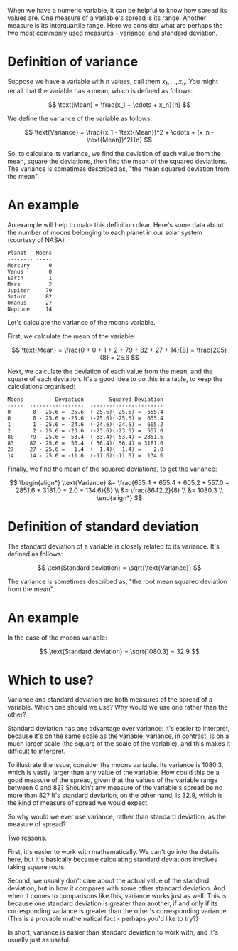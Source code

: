 When we have a numeric variable, it can be helpful to know how spread its values are. One measure of a variable's spread is its range. Another measure is its interquartile range. Here we consider what are perhaps the two most commonly used measures - variance, and standard deviation.

# Definition of variance

Suppose we have a variable with $n$ values, call them $x_1, ..., x_n$. You might recall that the variable has a mean, which is defined as follows:

$$ \text{Mean} = \frac{x_1 + \cdots + x_n}{n} $$

We define the variance of the variable as follows:

$$ \text{Variance} = \frac{(x_1 - \text{Mean})^2 + \cdots + (x_n - \text{Mean})^2}{n} $$

So, to calculate its variance, we find the deviation of each value from the mean, square the deviations, then find the mean of the squared deviations. The variance is sometimes described as, "the mean squared deviation from the mean".

# An example

An example will help to make this definition clear. Here's some data about the number of moons belonging to each planet in our solar system (courtesy of NASA):

```
Planet   Moons
-------- -----
Mercury      0
Venus        0
Earth        1
Mars         2
Jupiter     79
Saturn      82
Uranus      27
Neptune     14
```

Let's calculate the variance of the moons variable.

First, we calculate the mean of the variable:

$$ \text{Mean} = \frac{0 + 0 + 1 + 2 + 79 + 82 + 27 + 14}{8} = \frac{205}{8} = 25.6 $$

Next, we calculate the deviation of each value from the mean, and the square of each deviation. It's a good idea to do this in a table, to keep the calculations organised:

```
Moons          Deviation        Squared Deviation
-----  -----------------  -----------------------
0       0 - 25.6 = -25.6  (-25.6)(-25.6) =  655.4
0       0 - 25.6 = -25.6  (-25.6)(-25.6) =  655.4
1       1 - 25.6 = -24.6  (-24.6)(-24.6) =  605.2
2       2 - 25.6 = -23.6  (-23.6)(-23.6) =  557.0
80     79 - 25.6 =  53.4  ( 53.4)( 53.4) = 2851.6
83     82 - 25.6 =  56.4  ( 56.4)( 56.4) = 3181.0
27     27 - 25.6 =   1.4  (  1.4)(  1.4) =    2.0
14     14 - 25.6 = -11.6  (-11.6)(-11.6) =  134.6
```

Finally, we find the mean of the squared deviations, to get the variance:

$$ \begin{align*}
\text{Variance} &= \frac{655.4 + 655.4 + 605.2 + 557.0 + 2851.6 + 3181.0 + 2.0 + 134.6}{8} \\
                &= \frac{8642.2}{8} \\
                &= 1080.3 \\
\end{align*} $$

# Definition of standard deviation

The standard deviation of a variable is closely related to its variance. It's defined as follows:

$$ \text{Standard deviation} = \sqrt{\text{Variance}} $$

The variance is sometimes described as, "the root mean squared deviation from the mean".

# An example

In the case of the moons variable:

$$ \text{Standard deviation} = \sqrt{1080.3} = 32.9 $$

# Which to use?

Variance and standard deviation are both measures of the spread of a variable. Which one should we use? Why would we use one rather than the other? 

Standard deviation has one advantage over variance: it's easier to interpret, because it's on the same scale as the variable; variance, in contrast, is on a much larger scale (the square of the scale of the variable), and this makes it difficult to interpret.

To illustrate the issue, consider the moons variable. Its variance is 1080.3, which is vastly larger than any value of the variable. How could this be a good measure of the spread, given that the values of the variable range between 0 and 82? Shouldn't any measure of the variable's spread be no more than 82? It's standard deviation, on the other hand, is 32.9, which is the kind of measure of spread we would expect.

So why would we ever use variance, rather than standard deviation, as the measure of spread?

Two reasons.

First, it's easier to work with mathematically. We can't go into the details here, but it's basically because calculating standard deviations involves taking square roots.

Second, we usually don't care about the actual value of the standard deviation, but in how it compares with some other standard deviation. And when it comes to comparisons like this, variance works just as well. This is because one standard deviation is greater than another, if and only if its corresponding variance is greater than the other's corresponding variance. (This is a provable mathematical fact - perhaps you'd like to try?)

In short, variance is easier than standard deviation to work with, and it's usually just as useful.